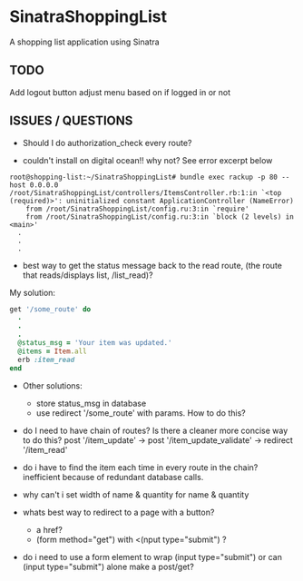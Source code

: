 # SinatraShoppingList
A shopping list application using Sinatra

## TODO
Add logout button
adjust menu based on if logged in or not

## ISSUES / QUESTIONS

* Should I do authorization_check every route?


* couldn't install on digital ocean!! why not? See error excerpt below
```
root@shopping-list:~/SinatraShoppingList# bundle exec rackup -p 80 --host 0.0.0.0
/root/SinatraShoppingList/controllers/ItemsController.rb:1:in `<top (required)>': uninitialized constant ApplicationController (NameError)
	from /root/SinatraShoppingList/config.ru:3:in `require'
	from /root/SinatraShoppingList/config.ru:3:in `block (2 levels) in <main>'
  .
  .
  .
```
* best way to get the status message back to the read route, (the route that reads/displays list, /list_read)?

My solution:
``` ruby
get '/some_route' do
  .
  .
  .
  @status_msg = 'Your item was updated.'
  @items = Item.all
  erb :item_read
end
```
* Other solutions:
  * store status_msg in database
  * use redirect '/some_route' with params.  How to do this?




* do I need to have chain of routes?  Is there a cleaner more concise way to do this?  post '/item_update' -> post '/item_update_validate' -> redirect '/item_read'

* do i have to find the item each time in every route in the chain?  inefficient because of redundant database calls.

* why can't i set width of name & quantity for name & quantity

* whats best way to redirect to a page with a button?
  * a href?
  * (form method="get")  with  <(nput type="submit")  ?

* do i need to use a form element to wrap (input type="submit")  or can (input type="submit") alone make a post/get?
